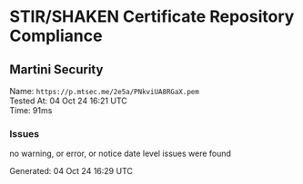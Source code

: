 # STIR/SHAKEN Certificate Repository Compliance

## Martini Security

Name: `https://p.mtsec.me/2e5a/PNkviUA8RGaX.pem`\
Tested At: 04 Oct 24 16:21 UTC\
Time: 91ms

### Issues

no warning, or error, or notice date level issues were found

Generated: 04 Oct 24 16:29 UTC